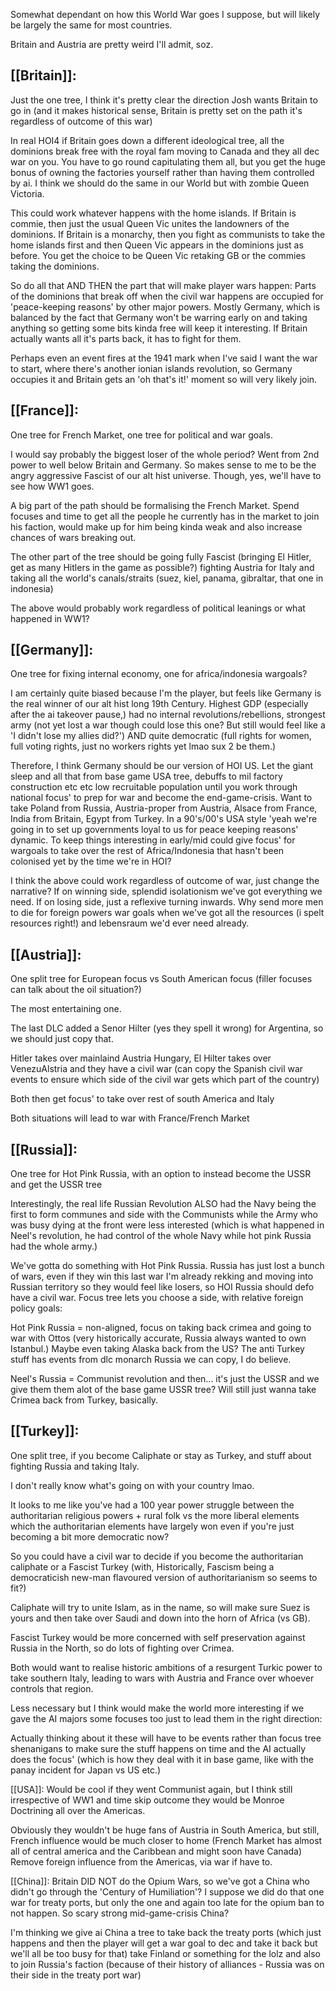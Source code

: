 Somewhat dependant on how this World War goes I suppose, but will likely be largely the same for most countries.

Britain and Austria are pretty weird I'll admit, soz.

## [[Britain]]:
Just the one tree, I think it's pretty clear the direction Josh wants Britain to go in (and it makes historical sense, Britain is pretty set on the path it's regardless of outcome of this war)

In real HOI4 if Britain goes down a different ideological tree, all the dominions break free with the royal fam moving to Canada and they all dec war on you. You have to go round capitulating them all, but you get the huge bonus of owning the factories yourself rather than having them controlled by ai. I think we should do the same in our World but with zombie Queen Victoria.

This could work whatever happens with the home islands. If Britain is commie, then just the usual Queen Vic unites the landowners of the dominions. If Britain is a monarchy, then you fight as communists to take the home islands first and then Queen Vic appears in the dominions just as before. You get the choice to be Queen Vic retaking GB or the commies taking the dominions.

So do all that AND THEN the part that will make player wars happen: Parts of the dominions that break off when the civil war happens are occupied for 'peace-keeping reasons' by other major powers. Mostly Germany, which is balanced by the fact that Germany won't be warring early on and taking anything so getting some bits kinda free will keep it interesting.
If Britain actually wants all it's parts back, it has to fight for them.

Perhaps even an event fires at the 1941 mark when I've said I want the war to start, where there's another ionian islands revolution, so Germany occupies it and Britain gets an 'oh that's it!' moment so will very likely join.


## [[France]]:
One tree for French Market, one tree for political and war goals.

I would say probably the biggest loser of the whole period? Went from 2nd power to well below Britain and Germany. So makes sense to me to be the angry aggressive Fascist of our alt hist universe. Though, yes, we'll have to see how WW1 goes. 

A big part of the path should be formalising the French Market. Spend focuses and time to get all the people he currently has in the market to join his faction, would make up for him being kinda weak and also increase chances of wars breaking out.

The other part of the tree should be going fully Fascist (bringing El Hitler, get as many Hitlers in the game as possible?) fighting Austria for Italy and taking all the world's canals/straits (suez, kiel, panama, gibraltar, that one in indonesia)

The above would probably work regardless of political leanings or what happened in WW1?


## [[Germany]]:
One tree for fixing internal economy, one for africa/indonesia wargoals?

I am certainly quite biased because I'm the player, but feels like Germany is the real winner of our alt hist long 19th Century. Highest GDP (especially after the ai takeover pause,) had no internal revolutions/rebellions, strongest army (not yet lost a war though could lose this one? But still would feel like a 'I didn't lose my allies did?') AND quite democratic (full rights for women, full voting rights, just no workers rights yet lmao sux 2 be them.)

Therefore, I think Germany should be our version of HOI US. Let the giant sleep and all that from base game USA tree, debuffs to mil factory construction etc etc low recruitable population until you work through national focus' to prep for war and become the end-game-crisis. Want to take Poland from Russia, Austria-proper from Austria, Alsace from France, India from Britain, Egypt from Turkey. In a 90's/00's USA style 'yeah we're going in to set up governments loyal to us for peace keeping reasons' dynamic.
To keep things interesting in early/mid could give focus' for wargoals to take over the rest of Africa/Indonesia that hasn't been colonised yet by the time we're in HOI?

I think the above could work regardless of outcome of war, just change the narrative? If on winning side, splendid isolationism we've got everything we need. If on losing side, just a reflexive turning inwards. Why send more men to die for foreign powers war goals when we've got all the resources (i spelt resources right!) and lebensraum we'd ever need already.

## [[Austria]]:
One split tree for European focus vs South American focus (filler focuses can talk about the oil situation?)

The most entertaining one. 

The last DLC added a Senor Hilter (yes they spell it wrong) for Argentina, so we should just copy that. 

Hitler takes over mainlaind Austria Hungary, El Hilter takes over VenezuAlstria and they have a civil war (can copy the Spanish civil war events to ensure which side of the civil war gets which part of the country)

Both then get focus' to take over rest of south America and Italy

Both situations will lead to war with France/French Market


## [[Russia]]:
One tree for Hot Pink Russia, with an option to instead become the USSR and get the USSR tree

Interestingly, the real life Russian Revolution ALSO had the Navy being the first to form communes and side with the Communists while the Army who was busy dying at the front were less interested (which is what happened in Neel's revolution, he had control of the whole Navy while hot pink Russia had the whole army.)

We've gotta do something with Hot Pink Russia. Russia has just lost a bunch of wars, even if they win this last war I'm already rekking and moving into Russian territory so they would feel like losers, so HOI Russia should defo have a civil war. Focus tree lets you choose a side, with relative foreign policy goals:

Hot Pink Russia = non-aligned, focus on taking back crimea and going to war with Ottos (very historically accurate, Russia always wanted to own Istanbul.) Maybe even taking Alaska back from the US? The anti Turkey stuff has events from dlc monarch Russia we can copy, I do believe.

Neel's Russia = Communist revolution and then... it's just the USSR and we give them them alot of the base game USSR tree? Will still just wanna take Crimea back from Turkey, basically.

## [[Turkey]]:
One split tree, if you become Caliphate or stay as Turkey, and stuff about fighting Russia and taking Italy.

I don't really know what's going on with your country lmao.

It looks to me like you've had a 100 year power struggle between the authoritarian religious powers + rural folk vs the more liberal elements which the authoritarian elements have largely won even if you're just becoming a bit more democratic now?

So you could have a civil war to decide if you become the authoritarian caliphate or a Fascist Turkey (with, Historically, Fascism being a democraticish new-man flavoured version of authoritarianism so seems to fit?)

Caliphate will try to unite Islam, as in the name, so will make sure Suez is yours and then take over Saudi and down into the horn of Africa (vs GB).

Fascist Turkey would be more concerned with self preservation against Russia in the North, so do lots of fighting over Crimea.

Both would want to realise historic ambitions of a resurgent Turkic power to take southern Italy, leading to wars with Austria and France over whoever controls that region.







Less necessary but I think would make the world more interesting if we gave the AI majors some focuses too just to lead them in the right direction:

Actually thinking about it these will have to be events rather than focus tree shenanigans to make sure the stuff happens on time and the AI actually does the focus' (which is how they deal with it in base game, like with the panay incident for Japan vs US etc.)

[[USA]]:
Would be cool if they went Communist again, but I think still irrespective of WW1 and time skip outcome they would be Monroe Doctrining all over the Americas. 

Obviously they wouldn't be huge fans of Austria in South America, but still, French influence would be much closer to home (French Market has almost all of central america and the Caribbean and might soon have Canada) 
Remove foreign influence from the Americas, via war if have to.


[[China]]:
Britain DID NOT do the Opium Wars, so we've got a China who didn't go through the 'Century of Humiliation'? I suppose we did do that one war for treaty ports, but only the one and again too late for the opium ban to not happen. So scary strong mid-game-crisis China?

I'm thinking we give ai China a tree to take back the treaty ports (which just happens and then the player will get a war goal to dec and take it back but we'll all be too busy for that) take Finland or something for the lolz and also to join Russia's faction (because of their history of alliances - Russia was on their side in the treaty port war)

